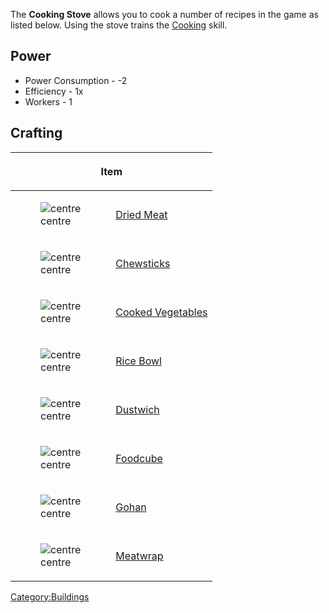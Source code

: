 The **Cooking Stove** allows you to cook a number of recipes in the game
as listed below. Using the stove trains the
[Cooking](Cooking.md "wikilink") skill.

## Power

- Power Consumption - -2
- Efficiency - 1x
- Workers - 1

## Crafting

<table>
<thead>
<tr class="header">
<th colspan="2"><p>Item</p></th>
</tr>
</thead>
<tbody>
<tr class="odd">
<td><figure>
<img src="Dried_Meat.png" title="centre" />
<figcaption>centre</figcaption>
</figure></td>
<td><p><a href="Dried_Meat" title="wikilink">Dried Meat</a></p></td>
</tr>
<tr class="even">
<td><figure>
<img src="Chewsticks.png" title="centre" />
<figcaption>centre</figcaption>
</figure></td>
<td><p><a href="Chewsticks" title="wikilink">Chewsticks</a></p></td>
</tr>
<tr class="odd">
<td><figure>
<img src="Cooked_Vegetables.png" title="centre" />
<figcaption>centre</figcaption>
</figure></td>
<td><p><a href="Cooked_Vegetables" title="wikilink">Cooked
Vegetables</a></p></td>
</tr>
<tr class="even">
<td><figure>
<img src="Rice_Bowl.png" title="centre" />
<figcaption>centre</figcaption>
</figure></td>
<td><p><a href="Rice_Bowl" title="wikilink">Rice Bowl</a></p></td>
</tr>
<tr class="odd">
<td><figure>
<img src="Dustwich.png" title="centre" />
<figcaption>centre</figcaption>
</figure></td>
<td><p><a href="Dustwich" title="wikilink">Dustwich</a></p></td>
</tr>
<tr class="even">
<td><figure>
<img src="Foodcube.png" title="centre" />
<figcaption>centre</figcaption>
</figure></td>
<td><p><a href="Foodcube" title="wikilink">Foodcube</a></p></td>
</tr>
<tr class="odd">
<td><figure>
<img src="Gohan.png" title="centre" />
<figcaption>centre</figcaption>
</figure></td>
<td><p><a href="Gohan" title="wikilink">Gohan</a></p></td>
</tr>
<tr class="even">
<td><figure>
<img src="Meatwrap.png" title="centre" />
<figcaption>centre</figcaption>
</figure></td>
<td><p><a href="Meatwrap" title="wikilink">Meatwrap</a></p></td>
</tr>
</tbody>
</table>

[Category:Buildings](Category:Buildings "wikilink")
